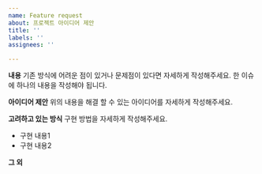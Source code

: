 ```yaml
---
name: Feature request
about: 프로젝트 아이디어 제안
title: ''
labels: ''
assignees: ''

---
```


**내용**
기존 방식에 어려운 점이 있거나 문제점이 있다면 자세하게 작성해주세요. 한 이슈에 하나의 내용을 작성해야 됩니다.

**아이디어 제안**
위의 내용을 해결 할 수 있는 아이디어를 자세하게 작성해주세요.

**고려하고 있는 방식**
구현 방법을 자세하게 작성해주세요.
- 구현 내용1
- 구현 내용2

**그 외**
